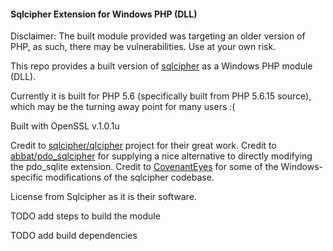 #### Sqlcipher Extension for Windows PHP (DLL)

Disclaimer: The built module provided was targeting an older version of PHP, as such, there may be vulnerabilities. Use at your own risk.

This repo provides a built version of [sqlcipher](https://github.com/sqlcipher/sqlcipher) as a Windows PHP module (DLL).

Currently it is built for PHP 5.6 (specifically built from PHP 5.6.15 source), which may be the turning away point for many users :(

Built with OpenSSL v.1.0.1u

Credit to [sqlcipher/qlcipher](https://github.com/sqlcipher/sqlcipher) project for their great work.
Credit to [abbat/pdo_sqlcipher](https://github.com/abbat/pdo_sqlcipher/blob/master/README.en.md) for supplying a nice alternative to directly modifying the pdo_sqlite extension.
Credit to [CovenantEyes](https://github.com/CovenantEyes/sqlcipher-windows) for some of the Windows-specific modifications of the sqlcipher codebase.

License from Sqlcipher as it is their software.

TODO add steps to build the module 

TODO add build dependencies
